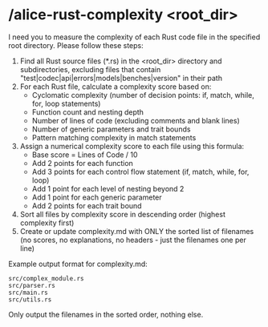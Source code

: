 # /alice-rust-complexity <root_dir>

I need you to measure the complexity of each Rust code file in the specified root directory. Please follow these steps:

1. Find all Rust source files (*.rs) in the <root_dir> directory and subdirectories, excluding files that contain "test|codec|api|errors|models|benches|version" in their path
2. For each Rust file, calculate a complexity score based on:
   - Cyclomatic complexity (number of decision points: if, match, while, for, loop statements)
   - Function count and nesting depth
   - Number of lines of code (excluding comments and blank lines)
   - Number of generic parameters and trait bounds
   - Pattern matching complexity in match statements
3. Assign a numerical complexity score to each file using this formula:
   - Base score = Lines of Code / 10
   - Add 2 points for each function
   - Add 3 points for each control flow statement (if, match, while, for, loop)
   - Add 1 point for each level of nesting beyond 2
   - Add 1 point for each generic parameter
   - Add 2 points for each trait bound
4. Sort all files by complexity score in descending order (highest complexity first)
5. Create or update complexity.md with ONLY the sorted list of filenames (no scores, no explanations, no headers - just the filenames one per line)

Example output format for complexity.md:
```
src/complex_module.rs
src/parser.rs
src/main.rs
src/utils.rs
```

Only output the filenames in the sorted order, nothing else.
